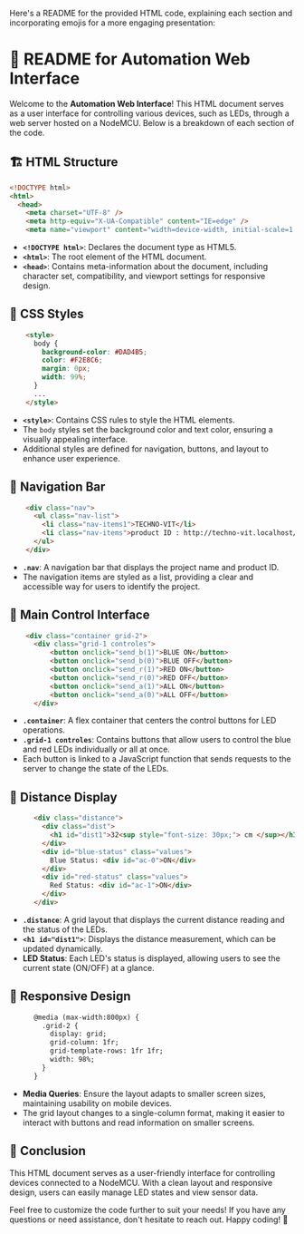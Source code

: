 Here's a README for the provided HTML code, explaining each section and incorporating emojis for a more engaging presentation:

# 📄 README for Automation Web Interface

Welcome to the **Automation Web Interface**! This HTML document serves as a user interface for controlling various devices, such as LEDs, through a web server hosted on a NodeMCU. Below is a breakdown of each section of the code.

## 🏗️ HTML Structure

```html
<!DOCTYPE html>
<html>
  <head>
    <meta charset="UTF-8" />
    <meta http-equiv="X-UA-Compatible" content="IE=edge" />
    <meta name="viewport" content="width=device-width, initial-scale=1.0" />
```

- **`<!DOCTYPE html>`**: Declares the document type as HTML5.
- **`<html>`**: The root element of the HTML document.
- **`<head>`**: Contains meta-information about the document, including character set, compatibility, and viewport settings for responsive design.

## 🎨 CSS Styles

```html
    <style>
      body {
        background-color: #DAD4B5;
        color: #F2E8C6;
        margin: 0px;
        width: 99%;
      }
      ...
    </style>
```

- **`<style>`**: Contains CSS rules to style the HTML elements.
- The `body` styles set the background color and text color, ensuring a visually appealing interface.
- Additional styles are defined for navigation, buttons, and layout to enhance user experience.

## 📜 Navigation Bar

```html
    <div class="nav">
      <ul class="nav-list">
        <li class="nav-items1">TECHNO-VIT</li>
        <li class="nav-items">product ID : http://techno-vit.localhost/</li>
      </ul>
    </div>
```

- **`.nav`**: A navigation bar that displays the project name and product ID.
- The navigation items are styled as a list, providing a clear and accessible way for users to identify the project.

## 🔲 Main Control Interface

```html
    <div class="container grid-2">
      <div class="grid-1 controles">
          <button onclick="send_b(1)">BLUE ON</button>
          <button onclick="send_b(0)">BLUE OFF</button>
          <button onclick="send_r(1)">RED ON</button>
          <button onclick="send_r(0)">RED OFF</button>
          <button onclick="send_a(1)">ALL ON</button>
          <button onclick="send_a(0)">ALL OFF</button>
      </div>
```

- **`.container`**: A flex container that centers the control buttons for LED operations.
- **`.grid-1 controles`**: Contains buttons that allow users to control the blue and red LEDs individually or all at once.
- Each button is linked to a JavaScript function that sends requests to the server to change the state of the LEDs.

## 📏 Distance Display

```html
      <div class="distance">
        <div class="dist">
          <h1 id="dist1">32<sup style="font-size: 30px;"> cm </sup></h1>
        </div>
        <div id="blue-status" class="values">
          Blue Status: <div id="ac-0">ON</div>
        </div>
        <div id="red-status" class="values">
          Red Status: <div id="ac-1">ON</div>
        </div>
      </div>
```

- **`.distance`**: A grid layout that displays the current distance reading and the status of the LEDs.
- **`<h1 id="dist1">`**: Displays the distance measurement, which can be updated dynamically.
- **LED Status**: Each LED's status is displayed, allowing users to see the current state (ON/OFF) at a glance.

## 📱 Responsive Design

```html
      @media (max-width:800px) {
        .grid-2 {
          display: grid;
          grid-column: 1fr;
          grid-template-rows: 1fr 1fr;
          width: 98%;
        }  
      }
```

- **Media Queries**: Ensure the layout adapts to smaller screen sizes, maintaining usability on mobile devices.
- The grid layout changes to a single-column format, making it easier to interact with buttons and read information on smaller screens.

## 🚀 Conclusion

This HTML document serves as a user-friendly interface for controlling devices connected to a NodeMCU. With a clean layout and responsive design, users can easily manage LED states and view sensor data. 

Feel free to customize the code further to suit your needs! If you have any questions or need assistance, don't hesitate to reach out. Happy coding! 🎉

